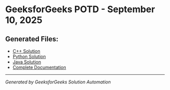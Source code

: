 # GeeksforGeeks POTD - September 10, 2025

## Generated Files:

- [C++ Solution](10_09_2025_gfg.cpp)
- [Python Solution](10_09_2025_gfg.py)
- [Java Solution](10_09_2025_gfg.java)
- [Complete Documentation](10_09_2025_gfg.md)

---
*Generated by GeeksforGeeks Solution Automation*
